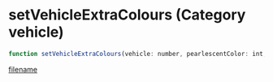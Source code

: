 # setVehicleExtraColours (Category vehicle)

```js
function setVehicleExtraColours(vehicle: number, pearlescentColor: int, wheelColor: int): void
```

[filename](setVehicleExtraColours_m.md ':include')